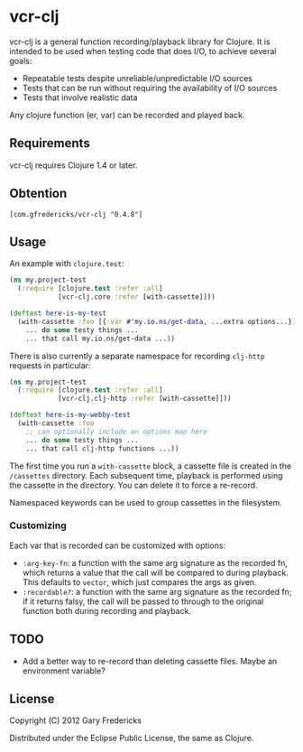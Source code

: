 # vcr-clj

vcr-clj is a general function recording/playback library for Clojure. It is
intended to be used when testing code that does I/O, to achieve several goals:

- Repeatable tests despite unreliable/unpredictable I/O sources
- Tests that can be run without requiring the availability of I/O sources
- Tests that involve realistic data

Any clojure function (er, var) can be recorded and played back.

## Requirements

vcr-clj requires Clojure 1.4 or later.

## Obtention

`[com.gfredericks/vcr-clj "0.4.8"]`

## Usage

An example with `clojure.test`:

``` clojure
(ns my.project-test
  (:require [clojure.test :refer :all]
            [vcr-clj.core :refer [with-cassette]]))

(deftest here-is-my-test
  (with-cassette :foo [{:var #'my.io.ns/get-data, ...extra options...}]
    ... do some testy things ...
    ... that call my.io.ns/get-data ...))

```

There is also currently a separate namespace for recording `clj-http` requests
in particular:

``` clojure
(ns my.project-test
  (:require [clojure.test :refer :all]
            [vcr-clj.clj-http :refer [with-cassette]]))

(deftest here-is-my-webby-test
  (with-cassette :foo
    ;; can optionally include an options map here
    ... do some testy things ...
    ... that call clj-http functions ...))

```

The first time you run a `with-cassette` block, a cassette file is
created in the `/cassettes` directory. Each subsequent time, playback
is performed using the cassette in the directory. You can delete it to
force a re-record.

Namespaced keywords can be used to group cassettes in the filesystem.

### Customizing

Each var that is recorded can be customized with options:

- `:arg-key-fn`: a function with the same arg signature as the recorded
                 fn, which returns a value that the call will be
                 compared to during playback.  This defaults to
                 `vector`, which just compares the args as given.
- `:recordable?`: a function with the same arg signature as the recorded
                  fn; if it returns falsy, the call will be passed to
                  through to the original function both during recording
                  and playback.

## TODO

* Add a better way to re-record than deleting cassette files.
  Maybe an environment variable?

## License

Copyright (C) 2012 Gary Fredericks

Distributed under the Eclipse Public License, the same as Clojure.
